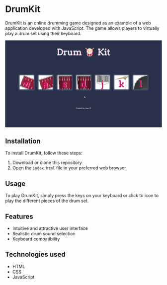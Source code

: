 # DrumKit

DrumKit is an online drumming game designed as an example of a web application developed with JavaScript. The game allows players to virtually play a drum set using their keyboard.

![](https://github.com/JOSEW383/drumkit/blob/master/public/DrumKitDemo.gif)

## Installation

To install DrumKit, follow these steps:

1. Download or clone this repository
2. Open the `index.html` file in your preferred web browser

## Usage

To play DrumKit, simply press the keys on your keyboard or click to icon to play the different pieces of the drum set.

## Features

- Intuitive and attractive user interface
- Realistic drum sound selection
- Keyboard compatibility

## Technologies used

- HTML
- CSS
- JavaScript
